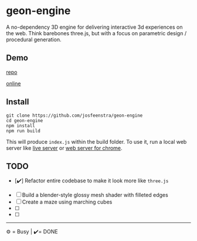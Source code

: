 # geon-engine
A no-dependency 3D engine for delivering interactive 3d experiences on the web. 
Think barebones three.js, but with a focus on parametric design / procedural generation.


## Demo
[repo](https://github.com/josfeenstra/geon-demo/)

[online](http://josfeenstra.nl/project/geon/)


## Install 
```
git clone https://github.com/josfeenstra/geon-engine
cd geon-engine 
npm install 
npm run build
```
This will produce ```index.js``` within the build folder. To use it, run a local web server like [live server](https://marketplace.visualstudio.com/items?itemName=ritwickdey.LiveServer) or [web server for chrome](https://chrome.google.com/webstore/detail/web-server-for-chrome/ofhbbkphhbklhfoeikjpcbhemlocgigb).

## TODO

- [✔️] Refactor entire codebase to make it look more like `three.js`
- [ ] Build a blender-style glossy mesh shader with filleted edges
- [ ] Create a maze using marching cubes
- [ ] 
- [ ]  
_____________________________________________________________
⚙️ = Busy | ✔️= DONE 


